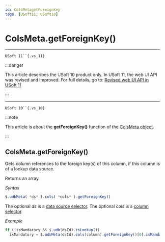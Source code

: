 ```yaml
---
id: ColsMetagetForeignKey
tags: [USoft11, USoft10]
---
```

# ColsMeta.getForeignKey()



----

`USoft 11``{.vs_11}`


:::danger

This article describes the USoft 10 product only.
In USoft 11, the web UI API was revised and improved. For full details, go to:
[Revised web UI API in USoft 11](/Web_and_app_UIs/UDB_udb/Revised_web_UI_API_in_USoft_11.md)

:::

----

`USoft 10``{.vs_10}`


:::note

This article is about the **getForeignKey()** function of the [ColsMeta object](/Web_and_app_UIs/UDB_ColsMeta).

:::

## **ColsMeta.getForeignKey()**

Gets column references to the foreign key(s) of this column, if this column is of a lookup data source.

Returns an array.

*Syntax*

```js
$.udbMeta( *ds* ).cols( *cols* ).getForeignKey()
```

The optional *ds* is a [data source selector](/Web_and_app_UIs/UDB_DataSourceMetaContainer/UDB_DataSourceMetaContainer_object.md). The optional *cols* is a [column selector](/Web_and_app_UIs/UDB_ColsMeta/UDB_ColsMeta_object.md).

*Example*

```js
if (!isMandatory && $.udb(dsId).isLookup())
  isMandatory = $.udbMeta(dsId).cols(column).getForeignKey()[0].isMandatory();
```


   